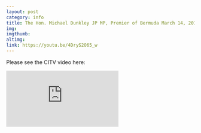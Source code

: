 ```yaml
---
layout: post
category: info
title: The Hon. Michael Dunkley JP MP, Premier of Bermuda March 14, 2016
img: 
imgthumb: 
altimg: 
link: https://youtu.be/4DryS2O65_w
---
```

Please see the CITV video here:
<iframe src="https://www.youtube.com/embed/4DryS2O65_w" frameborder="0" allowfullscreen class="video"></iframe>
